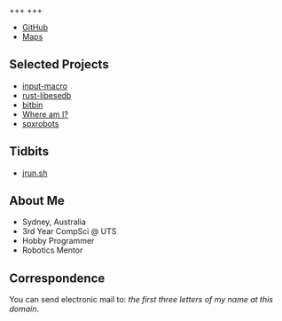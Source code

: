 +++
+++

<ul class="buttonlinks" role="list">
  <!-- <li><a data-icon="📝" href="https://sunsetkookaburra.xyz/blog">Blog</a></li> -->
  <li><a data-logo="gh" href="https://github.com/sunsetkookaburra">GitHub</a></li>
  <li><a data-logo="maps" href="https://maps.sunsetkookaburra.xyz">Maps</a></li>
</ul>

## Selected Projects

<ul class="buttonlinks" role="list">
  <li><a data-icon="🦀" href="https://crates.io/crates/input-macro">input-macro</a></li>
  <li><a data-icon="🦀" href="https://crates.io/crates/libesedb">rust-libesedb</a></li>
  <li><a data-icon="🔃" href="https://github.com/sunsetkookaburra/bitbin">bitbin</a></li>
  <li><a data-icon="🧭" href="./geo">Where am I?</a></li>
  <li><a data-icon="🤖" href="https://spxrobots.org">spxrobots</a></li>
</ul>

## Tidbits

<ul class="buttonlinks" role="list">
  <li><a data-icon="☕" href="./tidbits/jrun">jrun.sh</a></li>
</ul>

## About Me

* Sydney, Australia
* 3rd Year CompSci @ UTS
* Hobby Programmer
* Robotics Mentor

## Correspondence

You can send electronic mail to: *the first three letters of my name at this domain*.
